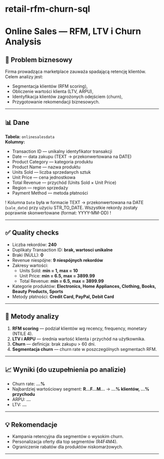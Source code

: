 # retail-rfm-churn-sql
# Online Sales — RFM, LTV i Churn Analysis

## 🎯 Problem biznesowy
Firma prowadząca marketplace zauważa spadającą retencję klientów.  
Celem analizy jest:
- Segmentacja klientów (RFM scoring),
- Obliczenie wartości klienta (LTV, ARPU),
- Identyfikacja klientów zagrożonych odejściem (churn),
- Przygotowanie rekomendacji biznesowych.

---

## 📊 Dane
**Tabela:** `onlinesalesdata`  
**Kolumny:**
- Transaction ID — unikalny identyfikator transakcji  
- Date — data zakupu (TEXT → przekonwertowana na DATE)  
- Product Category — kategoria produktu  
- Product Name — nazwa produktu  
- Units Sold — liczba sprzedanych sztuk  
- Unit Price — cena jednostkowa  
- Total Revenue — przychód (Units Sold × Unit Price)  
- Region — region sprzedaży  
- Payment Method — metoda płatności
  
 ! Kolumna `Date` była w formacie TEXT → przekonwertowana na DATE (`sale_date`) przy użyciu STR_TO_DATE.
 Wszystkie rekordy zostały poprawnie skonwertowane (format: YYYY-MM-DD) !

---

## ✅ Quality checks
- Liczba rekordów: **240**  
- Duplikaty Transaction ID: **brak, wartosci unikalne**  
- Braki (NULL): **0**  
- Revenue niespójne: **9 niespójnych rekordów**  
- Zakresy wartości:  
  - Units Sold: **min = 1, max = 10**  
  - Unit Price: **min = 6.5, max = 3899.99**  
  - Total Revenue: **min = 6.5, max = 3899.99**  
- Kategorie produktów: **Electronics, Home Appliances, Clothing, Books, Beauty Products, Sports**  
- Metody płatności: **Credit Card, PayPal, Debit Card**

---

## 🔧 Metody analizy
1. **RFM scoring** — podział klientów wg recency, frequency, monetary (NTILE 4).  
2. **LTV i ARPU** — średnia wartość klienta i przychód na użytkownika.  
3. **Churn** — definicja: brak zakupu > 60 dni.  
4. **Segmentacja churn** — churn rate w poszczególnych segmentach RFM.  

---

## 📈 Wyniki (do uzupełnienia po analizie)
- Churn rate: **…%**  
- Najbardziej wartościowy segment: **R…F…M…** → **…% klientów, …% przychodu**  
- ARPU: **…**  
- LTV: **…**  

---

## 💡 Rekomendacje
- Kampania retencyjna dla segmentów o wysokim churn.  
- Personalizacja oferty dla top segmentów (R4F4M4).  
- Ograniczenie rabatów dla produktów niskomarżowych.  

---
